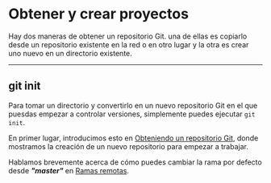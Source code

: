 # Obtener y crear proyectos

Hay dos maneras de obtener un repositorio Git. una de ellas es copiarlo desde un repositorio existente en la red o en otro lugar y la otra es crear uno nuevo en un directorio existente.

---
## git init

Para tomar un directorio y convertirlo en un nuevo repositorio Git en el que puesdas empezar a controlar versiones, simplemente puedes ejecutar `git init`.

En primer lugar, introducimos esto en [Obteniendo un repositorio Git](https://git-scm.com/book/es/v2/Fundamentos-de-Git-Obteniendo-un-repositorio-Git "Enlace externo al libro oficial de Git"), donde mostramos la creación de un nuevo repositorio para empezar a trabajar.

Hablamos brevemente acerca de cómo puedes cambiar la rama por defecto desde ***"master"*** en [Ramas remotas](https://git-scm.com/book/es/v2/Ramificaciones-en-Git-Ramas-Remotas "Enlace externo al libro oficial de Git").

